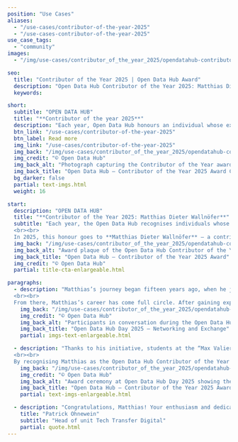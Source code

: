 ```yaml
---
position: "Use Cases"
aliases:
  - "/use-cases/contributor-of-the-year-2025"
  - "/use-cases-contributor-of-the-year-2025"
use_case_tags:
  - "community"
images:
  - "/img/use-cases/contributor_of_the_year_2025/opendatahub-contributor-2025-social.jpg"

seo:
  title: "Contributor of the Year 2025 | Open Data Hub Award"
  description: "Open Data Hub Contributor of the Year 2025: Matthias Dieter Wallnöfer honored for his open source work, real-world data projects & education impact."
  keywords:

short:
  subtitle: "OPEN DATA HUB"
  title: "**Contributor of the year 2025**"
  description: "Each year, Open Data Hub honours an individual whose exceptional contributions have significantly advanced the community and its impact, awarding them the prestigious Contributor of the Year title."
  btn_link: "/use-cases/contributor-of-the-year-2025"
  btn_label: Read more
  img_link: "/use-cases/contributor-of-the-year-2025"
  img_back: "/img/use-cases/contributor_of_the_year_2025/opendatahub-contributor-of-the-year-2025-01.jpg"
  img_credit: "© Open Data Hub"
  img_back_alt: "Photograph capturing the Contributor of the Year award ceremony at Open Data Hub Day 2025, recognising outstanding community contributions."
  img_back_title: "Open Data Hub – Contributor of the Year 2025 Award Ceremony"
  bg_darker: false
  partial: text-imgs.html
  weight: 16

start:
  description: "OPEN DATA HUB"
  title: "**Contributor of the Year 2025: Matthias Dieter Wallnöfer**"
  subtitle: "Each year, the Open Data Hub recognises individuals whose passion and dedication have significantly shaped both the project and the wider community. The “Open Data Hub Contributor of the Year” award is a tribute not only to technical excellence, but also to the human spirit that drives open collaboration and knowledge sharing. 
  <br><br>
  In 2025, this honour goes to **Matthias Dieter Wallnöfer** — a contributor whose story embodies the very essence of the Open Data Hub." 
  img_back: "/img/use-cases/contributor_of_the_year_2025/opendatahub-contributor-of-the-year-2025-02.jpg"
  img_back_alt: "Award plaque of the Open Data Hub Contributor of the Year 2025 presented to Matthias Dieter Wallnöfer for his open source contributions."
  img_back_title: "Open Data Hub – Contributor of the Year 2025 Award"
  img_credit: "© Open Data Hub"
  partial: title-cta-enlargeable.html

paragraphs:
  - description: "Matthias’s journey began fifteen years ago, when he joined the project as a young student intern during its earliest stages. Under the mentorship of Roberto Cavaliere, Tech Transfer Digital's Subject Matter Expert in AI and Mobility Solutions, Matthias developed his thesis within the European project *Integreen*, with a particular focus on API design. 
  <br><br>
  From there, Matthias’s career has come full circle. After gaining experience in high-tech companies, he returned to his roots in education and now serves as a computer science teacher at the TFO “Max Valier” in Bozen/Bolzano. For Matthias, Open Data Hub is far more than an interest - it’s a personal mission."
    img_back: "/img/use-cases/contributor_of_the_year_2025/opendatahub-contributor-of-the-year-2025-03.jpg"
    img_credit: "© Open Data Hub"
    img_back_alt: "Participants in conversation during the Open Data Hub Day 2025, highlighting networking, collaboration and community exchange."
    img_back_title: "Open Data Hub Day 2025 – Networking and Exchange"
    partial: imgs-text-enlargeable.html

  - description: "Thanks to his initiative, students at the “Max Valier” regularly develop Open Source applications using real-world data from the Open Data Hub. At the Open Data Hub Day 2025, two of his students, David Spitaler and Elias Klotz, presented their innovative school project, “Open Quiz Hub,” showcasing how Open Data can fuel creativity and learning. 
  <br><br>
  By recognising Matthias as the Open Data Hub Contributor of the Year 2025, we celebrate a long-standing contributor whose commitment to openness and education continues to inspire. His story demonstrates how early involvement in Open Source projects can evolve into a lifetime of impact, nurturing the next generation of developers, data scientists, and innovators."
    img_back: "/img/use-cases/contributor_of_the_year_2025/opendatahub-contributor-of-the-year-2025-04.jpg"
    img_credit: "© Open Data Hub"
    img_back_alt: "Award ceremony at Open Data Hub Day 2025 showing the presentation of the Contributor of the Year award, highlighting recognition and community spirit."
    img_back_title: "Open Data Hub – Contributor of the Year 2025 Award Ceremony"
    partial: text-imgs-enlargeable.html

  - description: "Congratulations, Matthias! Your enthusiasm and dedication are lighting the path forward for all who believe in the power of open data."
    title: "Patrick Ohnewein"
    subtitle: "Head of unit Tech Transfer Digital"
    partial: quote.html
---
```

